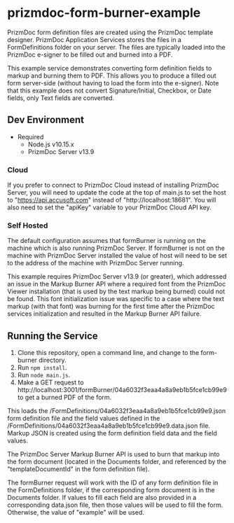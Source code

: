 # prizmdoc-form-burner-example

PrizmDoc form definition files are created using the PrizmDoc template designer.
PrizmDoc Application Services stores the files in a FormDefinitions folder on
your server. The files are typically loaded into the PrizmDoc e-signer to be filled
out and burned into a PDF.

This example service demonstrates converting form definition fields to markup and
burning them to PDF. This allows you to produce a filled out form server-side
(without having to load the form into the e-signer). Note that this example does not
convert Signature/Initial, Checkbox, or Date fields, only Text fields are converted.

## Dev Environment

- Required
  - Node.js v10.15.x
  - PrizmDoc Server v13.9

### Cloud

If you prefer to connect to PrizmDoc Cloud instead of installing PrizmDoc Server, you
will need to update the code at the top of main.js to set the host to "https://api.accusoft.com"
instead of "http://localhost:18681". You will also need to set the "apiKey" variable to
your PrizmDoc Cloud API key.

### Self Hosted

The default configuration assumes that formBurner is running on the machine which is also running
PrizmDoc Server. If formBurner is not on the machine with PrizmDoc Server installed the value of
host will need to be set to the address of the machine with PrizmDoc Server running.

This example requires PrizmDoc Server v13.9 (or greater), which addressed an issue in the Markup Burner
API where a required font from the PrizmDoc Viewer installation (that is used by the text markup being
burned) could not be found. This font initialization issue was specific to a case where the text markup
(with that font) was burning for the first time after the PrizmDoc services initialization and resulted
in the Markup Burner API failure.

## Running the Service

1. Clone this repository, open a command line, and change to the form-burner directory.
2. Run `npm install`.
3. Run `node main.js`.
4. Make a GET request to http://localhost:3001/formBurner/04a6032f3eaa4a8a9eb1b5fce1cb99e9
to get a burned PDF of the form.

This loads the /FormDefinitions/04a6032f3eaa4a8a9eb1b5fce1cb99e9.json form definition file and
the field values defined in the /FormDefinitions/04a6032f3eaa4a8a9eb1b5fce1cb99e9.data.json file.
Markup JSON is created using the form definition field data and the field values.

The PrizmDoc Server Markup Burner API is used to burn that markup into the form document
(located in the Documents folder, and referenced by the "templateDocumentId" in the form
definition file).

The formBurner request will work with the ID of any form definition file in the FormDefinitions
folder, if the corresponding form document is in the Documents folder. If values to fill each
field are also provided in a corresponding data.json file, then those values will be used to fill
the form. Otherwise, the value of "example" will be used.
